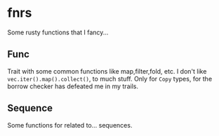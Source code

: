 # fnrs
Some rusty functions that I fancy...
## Func
Trait with some common functions like map,filter,fold, etc.
I don't like ```vec.iter().map().collect()```, to much stuff.
Only for ```Copy``` types, for the borrow checker has defeated me in my trails.
## Sequence
Some functions for related to... sequences.
